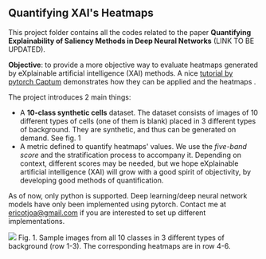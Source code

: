 
## Quantifying XAI's Heatmaps
This project folder contains all the codes related to the paper **Quantifying Explainability of Saliency Methods in Deep Neural Networks** (LINK TO BE UPDATED). 

**Objective**: to provide a more objective way to evaluate heatmaps generated by eXplainable artificial intelligence (XAI) methods. A nice [tutorial by pytorch Captum](https://captum.ai/tutorials/Resnet_TorchVision_Interpret) demonstrates how they can be applied and the heatmaps . 

The project introduces 2 main things:
* A **10-class synthetic cells** dataset. The dataset consists of images of 10 different types of cells (one of them is blank) placed in 3 different types of background. They are synthetic, and thus can be generated on demand. See fig. 1
* A metric defined to quantify heatmaps' values. We use the *five-band score* and the stratification process to accompany it. Depending on context, different scores may be needed, but we hope eXplainable artificial intelligence (XAI) will grow with a good spirit of objectivity, by developing good methods of quantification.

As of now, only python is supported. Deep learning/deep neural network models have only been implemented using pytorch. Contact me at ericotjoa@gmail.com if you are interested to set up different implementations.


![](https://drive.google.com/uc?export=view&id=1GjHAn62ahfeBOaRoxcVMOwpMuQP7nFN2)
Fig. 1. Sample images from all 10 classes in 3 different types of background (row 1-3). The corresponding heatmaps are in row 4-6.
